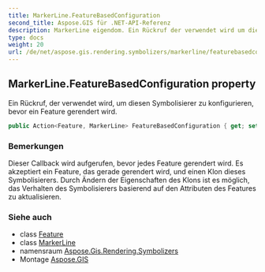 ```yaml
---
title: MarkerLine.FeatureBasedConfiguration
second_title: Aspose.GIS für .NET-API-Referenz
description: MarkerLine eigendom. Ein Rückruf der verwendet wird um diesen Symbolisierer zu konfigurieren bevor ein Feature gerendert wird.
type: docs
weight: 20
url: /de/net/aspose.gis.rendering.symbolizers/markerline/featurebasedconfiguration/
---
```

## MarkerLine.FeatureBasedConfiguration property

Ein Rückruf, der verwendet wird, um diesen Symbolisierer zu konfigurieren, bevor ein Feature gerendert wird.

```csharp
public Action<Feature, MarkerLine> FeatureBasedConfiguration { get; set; }
```

### Bemerkungen

Dieser Callback wird aufgerufen, bevor jedes Feature gerendert wird. Es akzeptiert ein Feature, das gerade gerendert wird, und einen Klon dieses Symbolisierers. Durch Ändern der Eigenschaften des Klons ist es möglich, das Verhalten des Symbolisierers basierend auf den Attributen des Features zu aktualisieren.

### Siehe auch

* class [Feature](../../../aspose.gis/feature/)
* class [MarkerLine](../)
* namensraum [Aspose.Gis.Rendering.Symbolizers](../../markerline/)
* Montage [Aspose.GIS](../../../)


